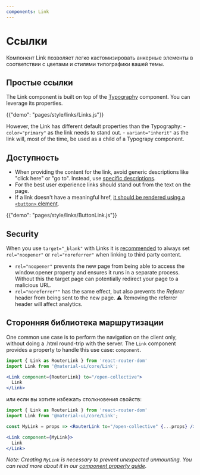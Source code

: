 ```yaml
---
components: Link
---
```

# Ссылки

<p class="description">Компонент Link позволяет легко кастомизировать анкерные элементы в соответствии с цветами и стилями типографики вашей темы.</p>

## Простые ссылки

The Link component is built on top of the [Typography](/api/typography/) component. You can leverage its properties.

{{"demo": "pages/style/links/Links.js"}}

However, the Link has different default properties than the Typography: - `color="primary"` as the link needs to stand out. - `variant="inherit"` as the link will, most of the time, be used as a child of a Typograpy component.

## Доступность

- When providing the content for the link, avoid generic descriptions like "click here" or "go to". Instead, use [specific descriptions](https://developers.google.com/web/tools/lighthouse/audits/descriptive-link-text).
- For the best user experience links should stand out from the text on the page.
- If a link doesn't have a meaningful href, [it should be rendered using a `<button>` element](https://github.com/evcohen/eslint-plugin-jsx-a11y/blob/master/docs/rules/anchor-is-valid.md).

{{"demo": "pages/style/links/ButtonLink.js"}}

## Security

When you use `target="_blank"` with Links it is [recommended](https://developers.google.com/web/tools/lighthouse/audits/noopener) to always set `rel="noopener"` or `rel="noreferrer"` when linking to third party content.

- `rel="noopener"` prevents the new page from being able to access the window.opener property and ensures it runs in a separate process. Without this the target page can potentially redirect your page to a malicious URL.
- `rel="noreferrer""` has the same effect, but also prevents the *Referer* header from being sent to the new page. ⚠️ Removing the referrer header will affect analytics.

## Сторонняя библиотека маршрутизации

One common use case is to perform the navigation on the client only, without doing a .html round-trip with the server. The `Link` component provides a property to handle this use case: `component`.

```jsx
import { Link as RouterLink } from 'react-router-dom'
import Link from '@material-ui/core/Link';

<Link component={RouterLink} to="/open-collective">
  Link
</Link>
```

или если вы хотите избежать столкновения свойств:

```jsx
import { Link as RouterLink } from 'react-router-dom'
import Link from '@material-ui/core/Link';

const MyLink = props => <RouterLink to="/open-collective" {...props} />

<Link component={MyLink}>
  Link
</Link>
```

*Note: Creating `MyLink` is necessary to prevent unexpected unmounting. You can read more about it in our [component property guide](/guides/composition/#component-property).*